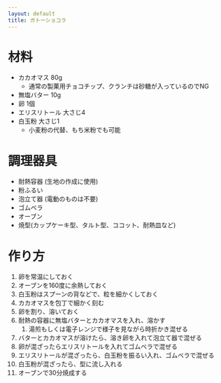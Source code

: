 ```yaml
---
layout: default
title: ガトーショコラ
---
```


# 材料

- カカオマス 80g
    - 通常の製菓用チョコチップ、クランチは砂糖が入っているのでNG
- 無塩バター 10g
- 卵 1個
- エリスリトール 大さじ4
- 白玉粉 大さじ1
    - 小麦粉の代替、もち米粉でも可能

# 調理器具

- 耐熱容器 (生地の作成に使用)
- 粉ふるい
- 泡立て器 (電動のものは不要)
- ゴムベラ
- オーブン
- 焼型(カップケーキ型、タルト型、ココット、耐熱皿など)


# 作り方

1. 卵を常温にしておく
1. オーブンを160度に余熱しておく
1. 白玉粉はスプーンの背などで、粒を細かくしておく
1. カカオマスを包丁で細かく刻む
1. 卵を割り、溶いておく
1. 耐熱の容器に無塩バターとカカオマスを入れ、溶かす
    1. 湯煎もしくは電子レンジで様子を見ながら時折かき混ぜる
1. バターとカカオマスが溶けたら、溶き卵を入れて泡立て器で混ぜる
1. 卵が混ざったらエリスリトールを入れてゴムベラで混ぜる
1. エリスリトールが混ざったら、白玉粉を振るい入れ、ゴムベラで混ぜる
1. 白玉粉が混ざったら、型に流し入れる
1. オーブンで30分焼成する


